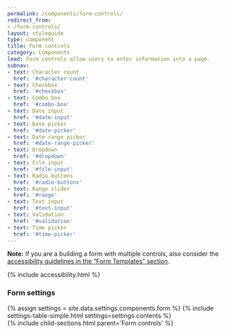 ```yaml
---
permalink: /components/form-controls/
redirect_from:
- /form-controls/
layout: styleguide
type: component
title: Form controls
category: Components
lead: Form controls allow users to enter information into a page.
subnav:
- text: Character count
  href: '#character-count'
- text: Checkbox
  href: '#checkbox'
- text: Combo box
  href: '#combo-box'
- text: Date input
  href: '#date-input'
- text: Date picker
  href: '#date-picker'
- text: Date range picker
  href: '#date-range-picker'
- text: Dropdown
  href: '#dropdown'
- text: File input
  href: '#file-input'
- text: Radio buttons
  href: '#radio-buttons'
- text: Range slider
  href: '#range'
- text: Text input
  href: '#text-input'
- text: Validation
  href: '#validation'
- text: Time picker
  href: '#time-picker'
---
```


<div class="site-note"><strong>Note:</strong> If you are a building a form with multiple controls, also consider the <a href="{{ site.baseurl }}/form-templates/">accessibility guidelines in the “Form Templates” section</a>.</div>

{% include accessibility.html %}
<div id="settings" class="site-component-section">
  <h3>Form settings</h3>
  {% assign settings = site.data.settings.components.form %}
  {% include settings-table-simple.html
    settings=settings.contents
  %}
</div>
{% include child-sections.html parent='Form controls' %}
